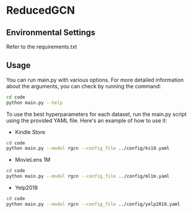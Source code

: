 # ReducedGCN

## Environmental Settings
Refer to the requirements.txt

## Usage
You can run main.py with various options. For more detailed information about the arguments, you can check by running the command:

```bash
cd code
python main.py --help
```

To use the best hyperparameters for each dataset, run the main.py script using the provided YAML file. Here's an example of how to use it:

- Kindle Store
```bash
cd code
python main.py --model rgcn --config_file ../config/ks10.yaml
```

- MovieLens 1M
```bash
cd code
python main.py --model rgcn --config_file ../config/ml1m.yaml
```

- Yelp2018
```bash
cd code
python main.py --model rgcn --config_file ../config/yelp2018.yaml
```